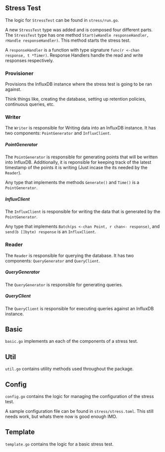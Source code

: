 ## Stress Test
The logic for `StressTest` can be found in `stress/run.go`.

A new `StressTest` type was added and is composed four different parts. The `StressTest` type has one method `Start(wHandle responseHandler, rHandle responseHandler)`. This method starts the stress test.

A `responseHandler` is a function with type signature `func(r <-chan response, t *Timer)`. Response Handlers handle the read and write responses respectively.

### Provisioner
Provisions the InfluxDB instance where the stress test is going to be ran against.

Think things like, creating the database, setting up retention policies, continuous queries, etc.

### Writer
The `Writer` is responsible for Writing data into an InfluxDB instance. It has two components: `PointGenerator` and `InfluxClient`.

##### PointGenerator
The `PointGenerator` is responsible for generating points that will be written into InfluxDB. Additionally, it is reponsible for keeping track of the latest timestamp of the points it is writing (Just incase the its needed by the `Reader`).

Any type that implements the methods `Generate()` and `Time()` is a `PointGenerator`.

##### InfluxClient
The `InfluxClient` is responsible for writing the data that is generated by the `PointGenerator`.

Any type that implements `Batch(ps <-chan Point, r chan<- response)`, and `send(b []byte) response` is an `InfluxClient`.

### Reader
The `Reader` is responsible for querying the database. It has two components: `QueryGenerator` and `QueryClient`.

##### QueryGenerator
The `QueryGenerator` is responsible for generating queries.

##### QueryClient
The `QueryClient` is responsible for executing queries against an InfluxDB instance.

## Basic
`basic.go` implements an each of the components of a stress test.

## Util
`util.go` contains utility methods used throughout the package.

## Config
`config.go` contains the logic for managing the configuration of the stress test.

A sample configuration file can be found in `stress/stress.toml`. This still needs work, but whats there now is good enough IMO.

## Template
`template.go` contains the logic for a basic stress test.
